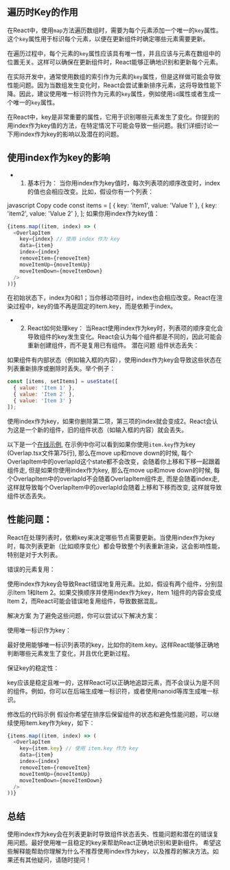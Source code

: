 ## 遍历时Key的作用

在React中，使用`map`方法遍历数组时，需要为每个元素添加一个唯一的`key`属性。这个`key`属性用于标识每个元素，以便在更新组件时确定哪些元素需要更新。

在遍历过程中，每个元素的`key`属性应该具有唯一性，并且应该与元素在数组中的位置无关。这样可以确保在更新组件时，React能够正确地识别和更新每个元素。

在实际开发中，通常使用数组的索引作为元素的`key`属性，但是这样做可能会导致性能问题。因为当数组发生变化时，React会尝试重新排序元素，这将导致性能下降。因此，建议使用唯一标识符作为元素的`key`属性，例如使用`id`属性或者生成一个唯一的`key`属性。

在React中，key是非常重要的属性，它用于识别哪些元素发生了变化。你提到的用index作为key值的方法，在特定情况下可能会导致一些问题。我们详细讨论一下用index作为key的影响以及潜在的问题。

## 使用index作为key的影响
- 1. 基本行为：
当你用index作为key值时，每次列表项的顺序改变时，index的值也会相应改变。比如，假设你有一个列表：

javascript
Copy code
const items = [
  { key: 'item1', value: 'Value 1' },
  { key: 'item2', value: 'Value 2' },
];
如果你用index作为key值：

```javascript
{items.map((item, index) => (
  <OverlapItem
    key={index} // 使用 index 作为 key
    data={item}
    index={index}
    removeItem={removeItem}
    moveItemUp={moveItemUp}
    moveItemDown={moveItemDown}
  />
))}
```
在初始状态下，index为0和1；当你移动项目时，index也会相应改变。React在渲染过程中，key的值不再是固定的item.key，而是依赖于index。

- 2. React如何处理key：
当React使用index作为key时，列表项的顺序变化会导致组件的key发生变化。React会认为每个组件都是不同的，因此可能会重新创建组件，而不是复用已有组件。
潜在问题
组件状态丢失：

如果组件有内部状态（例如输入框的内容），使用index作为key会导致这些状态在列表重新排序或删除时丢失。举个例子：

```javascript
const [items, setItems] = useState([
  { value: 'Item 1' },
  { value: 'Item 2' },
  { value: 'Item 3' }
]);
```
使用index作为key，如果你删除第二项，第三项的index就会变成2。React会认为这是一个新的组件，旧的组件状态（如输入框的内容）就会丢失。

以下是一个[在线示例](https://stackblitz.com/edit/vitejs-vite-ccgrg3?file=src%2FOverlap.tsx), 在示例中你可以看到如果你使用`item.key`作为key (Overlap.tsx文件第75行), 那么在move up和move down的时候, 每个OverlapItem中的overlapId这个state都不会改变，会随着你上移和下移一起跟着组件走, 但是如果你使用index作为key, 那么在move up和move down的时候, 每个OverlapItem中的overlapId不会随着OverlapItem组件走, 而是会随着index走, 这样就导致每个OverlapItem中的overlapId会随着上移和下移而改变, 这样就导致组件状态丢失。

## 性能问题：

React在处理列表时，依赖key来决定哪些节点需要更新。当使用index作为key时，每次列表更新（比如顺序变化）都会导致整个列表重新渲染，这会影响性能，特别是对于大列表。

错误的元素复用：

使用index作为key会导致React错误地复用元素。比如，假设有两个组件，分别显示Item 1和Item 2。如果交换顺序并使用index作为key，Item 1组件的内容会变成Item 2，而React可能会错误地复用组件，导致数据混乱。

解决方案
为了避免这些问题，你可以尝试以下解决方案：

使用唯一标识作为key：

最好使用能够唯一标识列表项的key，比如你的item.key。这样React能够正确地判断哪些元素发生了变化，并且优化更新过程。

保证key的稳定性：

key应该是稳定且唯一的，这样React可以正确地追踪元素，而不会误认为是不同的组件。例如，你可以在后端生成唯一标识符，或者使用nanoid等库生成唯一标识。

修改后的代码示例
假设你希望在排序后保留组件的状态和避免性能问题，可以继续使用item.key作为key，如下：

```javascript
{items.map((item, index) => (
  <OverlapItem
    key={item.key} // 使用 item.key 作为 key
    data={item}
    index={index}
    removeItem={removeItem}
    moveItemUp={moveItemUp}
    moveItemDown={moveItemDown}
  />
))}
```

## 总结
使用index作为key会在列表更新时导致组件状态丢失、性能问题和潜在的错误复用问题。最好使用唯一且稳定的key来帮助React正确地识别和更新组件。
希望这些解释能帮助你理解为什么不推荐使用index作为key，以及推荐的解决方法。如果还有其他疑问，请随时提问！







